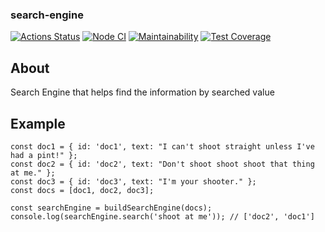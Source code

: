 ### search-engine

[![Actions Status](https://github.com/PavelDeuce/js-algorithms-project-lvl1/workflows/hexlet-check/badge.svg)](https://github.com/PavelDeuce/js-algorithms-project-lvl1/actions)
[![Node CI](https://github.com/PavelDeuce/search-engine/actions/workflows/nodejs.yml/badge.svg)](https://github.com/PavelDeuce/search-engine/actions/workflows/nodejs.yml)
[![Maintainability](https://api.codeclimate.com/v1/badges/cde2a64a723e80822df0/maintainability)](https://codeclimate.com/github/PavelDeuce/search-engine/maintainability)
[![Test Coverage](https://api.codeclimate.com/v1/badges/cde2a64a723e80822df0/test_coverage)](https://codeclimate.com/github/PavelDeuce/search-engine/test_coverage)

## About

Search Engine that helps find the information by searched value

## Example

```
const doc1 = { id: 'doc1', text: "I can't shoot straight unless I've had a pint!" };
const doc2 = { id: 'doc2', text: "Don't shoot shoot shoot that thing at me." };
const doc3 = { id: 'doc3', text: "I'm your shooter." };
const docs = [doc1, doc2, doc3];

const searchEngine = buildSearchEngine(docs);
console.log(searchEngine.search('shoot at me')); // ['doc2', 'doc1']
```
